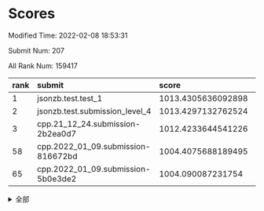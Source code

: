 # Scores

Modified Time: 2022-02-08 18:53:31

Submit Num: 207

All Rank Num: 159417

| rank |               submit               |       score        |       sigma        | pk_num |
| :--- | :--------------------------------- | :----------------- | :----------------- | :----- |
| 1    | jsonzb.test.test_1                 | 1013.4305636092898 | 0.8203628386899726 | 3083   |
| 2    | jsonzb.test.submission_level_4     | 1013.4297132762524 | 0.8222999550838046 | 3085   |
| 3    | cpp.21_12_24.submission-2b2ea0d7   | 1012.4233644541226 | 0.7941260284744673 | 3078   |
| 58   | cpp.2022_01_09.submission-816672bd | 1004.4075688189495 | 0.7210475867776432 | 3079   |
| 65   | cpp.2022_01_09.submission-5b0e3de2 | 1004.090087231754  | 0.712844867594112  | 3077   |


<details>
<summary>全部</summary>

| rank |                 submit                 |       score        |       sigma        | pk_num |
| :--- | :------------------------------------- | :----------------- | :----------------- | :----- |
| 1    | jsonzb.test.test_1                     | 1013.4305636092898 | 0.8203628386899726 | 3083   |
| 2    | jsonzb.test.submission_level_4         | 1013.4297132762524 | 0.8222999550838046 | 3085   |
| 3    | cpp.21_12_24.submission-2b2ea0d7       | 1012.4233644541226 | 0.7941260284744673 | 3078   |
| 4    | gobigger.level_3.submission_level_3_33 | 1011.7215236096336 | 0.7759677574784699 | 3083   |
| 5    | gobigger.level_3.submission_level_3_17 | 1011.6535221218323 | 0.7972402789126612 | 3081   |
| 6    | gobigger.level_3.submission_level_3_18 | 1011.6265499306062 | 0.8172942671538299 | 3078   |
| 7    | gobigger.level_3.submission_level_3_24 | 1011.2226184742937 | 0.7551738895386773 | 3080   |
| 8    | gobigger.level_3.submission_level_3_47 | 1011.0885462575586 | 0.7935701261578122 | 3080   |
| 9    | gobigger.level_3.submission_level_3_43 | 1010.9768506522898 | 0.760120650521844  | 3075   |
| 10   | gobigger.level_3.submission_level_3_44 | 1010.93384447304   | 0.758459070096391  | 3086   |
| 11   | gobigger.level_3.submission_level_3_3  | 1010.823387722817  | 0.7627120255082955 | 3078   |
| 12   | gobigger.level_3.submission_level_3_10 | 1010.8219199092497 | 0.7685124677879217 | 3080   |
| 13   | gobigger.level_3.submission_level_3_6  | 1010.6724123194608 | 0.776190336730725  | 3081   |
| 14   | gobigger.level_3.submission_level_3_13 | 1010.5753912005175 | 0.7723832022506109 | 3077   |
| 15   | gobigger.level_3.submission_level_3_2  | 1010.496597843719  | 0.7795865206129976 | 3081   |
| 16   | gobigger.level_3.submission_level_3_39 | 1010.3340398755837 | 0.75906553420137   | 3082   |
| 17   | gobigger.level_3.submission_level_3_22 | 1010.3255350314821 | 0.7520998576799599 | 3080   |
| 18   | gobigger.level_3.submission_level_3_35 | 1010.2980984303342 | 0.7525168496566947 | 3083   |
| 19   | gobigger.level_3.submission_level_3_30 | 1010.1632667943907 | 0.7576413207607285 | 3080   |
| 20   | gobigger.level_3.submission_level_3_7  | 1010.159096146965  | 0.7517891675740309 | 3081   |
| 21   | gobigger.level_3.submission_level_3_23 | 1010.1213525517662 | 0.7712689248468353 | 3084   |
| 22   | gobigger.level_3.submission_level_3_9  | 1010.1036791667356 | 0.7831722293464877 | 3087   |
| 23   | gobigger.level_3.submission_level_3_38 | 1010.0640540149399 | 0.7606341782903309 | 3080   |
| 24   | gobigger.level_3.submission_level_3_26 | 1010.0571531447997 | 0.7824927151043228 | 3079   |
| 25   | gobigger.level_3.submission_level_3_48 | 1009.9311089811439 | 0.7550213727570262 | 3079   |
| 26   | gobigger.level_3.submission_level_3_4  | 1009.908486876881  | 0.7685158044275046 | 3082   |
| 27   | gobigger.level_3.submission_level_3_25 | 1009.8923015386979 | 0.7483262078834167 | 3082   |
| 28   | gobigger.level_3.submission_level_3_15 | 1009.888582871866  | 0.7524471600278161 | 3083   |
| 29   | gobigger.level_3.submission_level_3_19 | 1009.8811660220782 | 0.7492594154663365 | 3077   |
| 30   | gobigger.level_3.submission_level_3_27 | 1009.8110248634322 | 0.7617389585244022 | 3084   |
| 31   | gobigger.level_3.submission_level_3_14 | 1009.7432024778126 | 0.7728667944918605 | 3081   |
| 32   | gobigger.level_3.submission_level_3_0  | 1009.6610330121601 | 0.7531517205749684 | 3078   |
| 33   | gobigger.level_3.submission_level_3_31 | 1009.556411542174  | 0.762946574246109  | 3083   |
| 34   | gobigger.level_3.submission_level_3_36 | 1009.4995919047429 | 0.758295322786763  | 3079   |
| 35   | gobigger.level_3.submission_level_3_42 | 1009.3520347354868 | 0.7526392452965719 | 3083   |
| 36   | gobigger.level_3.submission_level_3_29 | 1009.3216940270622 | 0.7549393458972553 | 3079   |
| 37   | gobigger.level_3.submission_level_3_16 | 1009.247798683131  | 0.738832288469678  | 3083   |
| 38   | gobigger.level_3.submission_level_3_28 | 1009.2472840295044 | 0.7596920518664182 | 3075   |
| 39   | gobigger.level_3.submission_level_3_11 | 1009.2346650787252 | 0.7607695601749447 | 3083   |
| 40   | gobigger.level_3.submission_level_3_1  | 1009.1785209190978 | 0.7590590288215919 | 3080   |
| 41   | gobigger.level_3.submission_level_3_49 | 1009.0827973280605 | 0.7559400407441927 | 3078   |
| 42   | gobigger.level_3.submission_level_3_32 | 1009.0810870993753 | 0.7523622479180829 | 3079   |
| 43   | gobigger.level_3.submission_level_3_40 | 1008.9586345611018 | 0.756105807963651  | 3081   |
| 44   | gobigger.level_3.submission_level_3_12 | 1008.9468788574893 | 0.7463640957471205 | 3087   |
| 45   | gobigger.level_3.submission_level_3_34 | 1008.9185812913311 | 0.7377615704462351 | 3083   |
| 46   | gobigger.level_3.submission_level_3_8  | 1008.8963335405149 | 0.7474784329153278 | 3083   |
| 47   | gobigger.level_3.submission_level_3_20 | 1008.8840082533087 | 0.753930717608089  | 3082   |
| 48   | gobigger.level_3.submission_level_3_46 | 1008.8831615019863 | 0.7512936921098581 | 3078   |
| 49   | gobigger.level_3.submission_level_3_45 | 1008.8421684708435 | 0.7317341816074816 | 3074   |
| 50   | gobigger.level_3.submission_level_3_5  | 1008.7224832979126 | 0.7376167841704957 | 3082   |
| 51   | gobigger.level_3.submission_level_3_37 | 1008.6109362425075 | 0.743051655992729  | 3081   |
| 52   | gobigger.level_3.submission_level_3_41 | 1008.6015305480885 | 0.7395503424379426 | 3079   |
| 53   | gobigger.level_3.submission_level_3_21 | 1007.660776693326  | 0.7393981433854322 | 3079   |
| 54   | gobigger.level_1.submission_level_1_38 | 1005.0615803885001 | 0.7089869860144119 | 3086   |
| 55   | gobigger.level_1.submission_level_1_18 | 1004.5928075924658 | 0.7150264053363481 | 3080   |
| 56   | gobigger.level_1.submission_level_1_30 | 1004.5489341051879 | 0.7150427733064871 | 3081   |
| 57   | gobigger.level_1.submission_level_1_8  | 1004.525600650755  | 0.7183441700620388 | 3080   |
| 58   | cpp.2022_01_09.submission-816672bd     | 1004.4075688189495 | 0.7210475867776432 | 3079   |
| 59   | gobigger.level_1.submission_level_1_41 | 1004.3819203209435 | 0.7089705747479422 | 3082   |
| 60   | gobigger.level_1.submission_level_1_25 | 1004.3428072913504 | 0.7164256919819283 | 3081   |
| 61   | gobigger.level_1.submission_level_1_9  | 1004.3346977266664 | 0.7239569275759251 | 3079   |
| 62   | gobigger.level_1.submission_level_1_22 | 1004.2129923040402 | 0.7290840395842517 | 3080   |
| 63   | gobigger.level_1.submission_level_1_6  | 1004.1334271350045 | 0.721022299361252  | 3084   |
| 64   | gobigger.level_1.submission_level_1_23 | 1004.1063323069167 | 0.7287465570108814 | 3076   |
| 65   | cpp.2022_01_09.submission-5b0e3de2     | 1004.090087231754  | 0.712844867594112  | 3077   |
| 66   | gobigger.level_1.submission_level_1_13 | 1004.0676562231847 | 0.7217064106758626 | 3080   |
| 67   | gobigger.level_1.submission_level_1_39 | 1004.0231931691483 | 0.7181664794955046 | 3082   |
| 68   | gobigger.level_1.submission_level_1_42 | 1003.9552230027649 | 0.7073641263586473 | 3076   |
| 69   | gobigger.level_1.submission_level_1_37 | 1003.8804007710771 | 0.7150660015950605 | 3076   |
| 70   | gobigger.level_1.submission_level_1_33 | 1003.8053726874358 | 0.7124153484725542 | 3081   |
| 71   | gobigger.level_1.submission_level_1_1  | 1003.7424980070247 | 0.7149253392853206 | 3082   |
| 72   | gobigger.level_1.submission_level_1_24 | 1003.6678705900933 | 0.7253442928908568 | 3080   |
| 73   | gobigger.level_1.submission_level_1_5  | 1003.6563031247038 | 0.7200540285553242 | 3073   |
| 74   | gobigger.level_1.submission_level_1_27 | 1003.5723179161961 | 0.7179169266888206 | 3077   |
| 75   | gobigger.level_1.submission_level_1_48 | 1003.5517015829515 | 0.7210664205442227 | 3075   |
| 76   | gobigger.level_1.submission_level_1_14 | 1003.4874015186085 | 0.7285149501193566 | 3085   |
| 77   | gobigger.level_1.submission_level_1_10 | 1003.4303182772082 | 0.7120360066409911 | 3080   |
| 78   | gobigger.level_1.submission_level_1_31 | 1003.4127040536689 | 0.7113472924996748 | 3078   |
| 79   | gobigger.level_1.submission_level_1_28 | 1003.3971379070522 | 0.7333600884725162 | 3081   |
| 80   | gobigger.level_1.submission_level_1_26 | 1003.3814492835126 | 0.7287731473785249 | 3083   |
| 81   | gobigger.level_1.submission_level_1_34 | 1003.3211321571762 | 0.7136464971758315 | 3085   |
| 82   | gobigger.level_1.submission_level_1_49 | 1003.3175485247156 | 0.7150563437346739 | 3086   |
| 83   | gobigger.level_1.submission_level_1_16 | 1003.274963306933  | 0.728658726959668  | 3081   |
| 84   | gobigger.level_1.submission_level_1_45 | 1003.2326975197658 | 0.7205272914378564 | 3077   |
| 85   | gobigger.level_1.submission_level_1_0  | 1003.1729616543272 | 0.7057938636014202 | 3078   |
| 86   | gobigger.level_1.submission_level_1_35 | 1003.1719450404183 | 0.7153915714015662 | 3081   |
| 87   | gobigger.level_1.submission_level_1_19 | 1003.1128927377738 | 0.7104761512468222 | 3079   |
| 88   | gobigger.level_1.submission_level_1_7  | 1003.0205671279871 | 0.7193153472183472 | 3076   |
| 89   | gobigger.level_1.submission_level_1_29 | 1002.966030808168  | 0.7106310352427657 | 3085   |
| 90   | gobigger.level_1.submission_level_1_21 | 1002.9581262329581 | 0.7171089821227795 | 3080   |
| 91   | gobigger.level_1.submission_level_1_2  | 1002.8739570669011 | 0.7208444134711994 | 3081   |
| 92   | gobigger.level_1.submission_level_1_12 | 1002.8727138494805 | 0.7105399586829291 | 3080   |
| 93   | gobigger.level_1.submission_level_1_32 | 1002.8610432339473 | 0.7190240975171307 | 3084   |
| 94   | gobigger.level_1.submission_level_1_46 | 1002.8314255249906 | 0.7272500792832577 | 3078   |
| 95   | gobigger.level_1.submission_level_1_43 | 1002.7912421423248 | 0.7122513771978942 | 3084   |
| 96   | gobigger.level_1.submission_level_1_11 | 1002.7274376539531 | 0.7259275149729142 | 3079   |
| 97   | gobigger.level_1.submission_level_1_15 | 1002.7107859883074 | 0.7118923660930009 | 3084   |
| 98   | gobigger.level_1.submission_level_1_47 | 1002.637503189062  | 0.7152646415692768 | 3082   |
| 99   | gobigger.level_1.submission_level_1_4  | 1002.5864423668554 | 0.7290439067645924 | 3076   |
| 100  | gobigger.level_1.submission_level_1_20 | 1002.5312680920666 | 0.7195522898535738 | 3083   |
| 101  | gobigger.level_1.submission_level_1_17 | 1002.5309661388608 | 0.717148234706264  | 3080   |
| 102  | gobigger.level_1.submission_level_1_36 | 1002.5288051769381 | 0.7160275269186368 | 3077   |
| 103  | gobigger.level_1.submission_level_1_40 | 1002.4775864040075 | 0.7194852653749351 | 3088   |
| 104  | gobigger.level_1.submission_level_1_44 | 1002.4422722556991 | 0.7048399673496156 | 3083   |
| 105  | gobigger.level_1.submission_level_1_3  | 1001.639069805195  | 0.704681011387166  | 3081   |
| 106  | gobigger.random.submission_random_43   | 997.7149033523642  | 0.7132496436419199 | 3080   |
| 107  | gobigger.random.submission_random_29   | 997.3659999922942  | 0.7019829778497988 | 3079   |
| 108  | gobigger.random.submission_random_38   | 997.0881843242697  | 0.7158605588779224 | 3080   |
| 109  | gobigger.random.submission_random_30   | 996.9593050675901  | 0.7034372136511776 | 3081   |
| 110  | gobigger.random.submission_random_48   | 996.898508286554   | 0.7133509781218064 | 3081   |
| 111  | gobigger.random.submission_random_46   | 996.8112228697404  | 0.6944416790188399 | 3080   |
| 112  | gobigger.random.submission_random_35   | 996.6920846985887  | 0.7063105894866968 | 3082   |
| 113  | gobigger.random.submission_random_26   | 996.6393898908743  | 0.7091732775746756 | 3080   |
| 114  | gobigger.random.submission_random_14   | 996.604344617254   | 0.7025474392379877 | 3078   |
| 115  | gobigger.random.submission_random_18   | 996.355038334439   | 0.713797035060992  | 3076   |
| 116  | gobigger.random.submission_random_21   | 996.3011598659751  | 0.7031103439248428 | 3080   |
| 117  | gobigger.random.submission_random_42   | 996.2716618460206  | 0.7224758679387228 | 3084   |
| 118  | gobigger.random.submission_random_27   | 996.2377687545851  | 0.7005909004353534 | 3081   |
| 119  | gobigger.random.submission_random_41   | 996.2079538446742  | 0.7080517664985256 | 3080   |
| 120  | gobigger.random.submission_random_37   | 996.1351275279247  | 0.7127824296828238 | 3084   |
| 121  | gobigger.random.submission_random_4    | 996.1196669675173  | 0.7128263261209117 | 3082   |
| 122  | gobigger.random.submission_random_17   | 996.11803413913    | 0.7312763359932276 | 3081   |
| 123  | gobigger.random.submission_random_22   | 996.0677720931099  | 0.7173835110379776 | 3080   |
| 124  | gobigger.random.submission_random_23   | 996.0676513481759  | 0.715682515464019  | 3080   |
| 125  | gobigger.random.submission_random_36   | 996.0671653309565  | 0.7109126705686131 | 3079   |
| 126  | gobigger.random.submission_random_3    | 996.0010017391019  | 0.7118326957948332 | 3076   |
| 127  | gobigger.random.submission_random_28   | 995.9384048797116  | 0.7166810591179881 | 3082   |
| 128  | gobigger.random.submission_random_5    | 995.922164377567   | 0.7098954142935834 | 3078   |
| 129  | gobigger.random.submission_random_49   | 995.8877013528568  | 0.7006385053207673 | 3083   |
| 130  | gobigger.random.submission_random_44   | 995.8570620851272  | 0.7058727358080362 | 3082   |
| 131  | gobigger.random.submission_random_40   | 995.8339705828703  | 0.7244830703592917 | 3082   |
| 132  | gobigger.random.submission_random_0    | 995.8308559115502  | 0.7213504003044562 | 3082   |
| 133  | gobigger.random.submission_random_6    | 995.8150345387533  | 0.7223068088578888 | 3088   |
| 134  | gobigger.random.submission_random_12   | 995.8045471810746  | 0.71812103572453   | 3083   |
| 135  | gobigger.random.submission_random_34   | 995.7939004169128  | 0.7144427808635492 | 3078   |
| 136  | gobigger.random.submission_random_47   | 995.7327888640299  | 0.7069242934707032 | 3077   |
| 137  | gobigger.random.submission_random_39   | 995.6350213170721  | 0.7171961582905444 | 3082   |
| 138  | gobigger.random.submission_random_11   | 995.5307509515596  | 0.7228325693583558 | 3083   |
| 139  | gobigger.random.submission_random_19   | 995.4882411598816  | 0.7130635309719789 | 3079   |
| 140  | gobigger.random.submission_random_31   | 995.4529012112533  | 0.7064170065254831 | 3081   |
| 141  | gobigger.random.submission_random_2    | 995.4359332198222  | 0.7414506544036944 | 3087   |
| 142  | gobigger.random.submission_random_33   | 995.3954259591347  | 0.7105053327145454 | 3085   |
| 143  | gobigger.random.submission_random_8    | 995.3115391500734  | 0.7230294751004145 | 3080   |
| 144  | gobigger.random.submission_random_1    | 995.2560892286232  | 0.7173399595321563 | 3084   |
| 145  | gobigger.random.submission_random_15   | 995.1610754455199  | 0.7199235867002525 | 3079   |
| 146  | gobigger.random.submission_random_10   | 995.108962818202   | 0.7184008235826326 | 3078   |
| 147  | gobigger.random.submission_random_24   | 995.0565633504019  | 0.7150366056110731 | 3080   |
| 148  | gobigger.random.submission_random_20   | 995.0238797228639  | 0.7096765618666487 | 3075   |
| 149  | gobigger.random.submission_random_25   | 994.9980857522662  | 0.7073991265422518 | 3084   |
| 150  | gobigger.random.submission_random_16   | 994.8931407438872  | 0.7149632165308449 | 3076   |
| 151  | gobigger.random.submission_random_13   | 994.868431280178   | 0.705702124952662  | 3079   |
| 152  | gobigger.random.submission_random_32   | 994.7389027021899  | 0.7281711859282602 | 3077   |
| 153  | gobigger.random.submission_random_7    | 994.5832285366384  | 0.7089998827034261 | 3078   |
| 154  | gobigger.random.submission_random_45   | 994.5537868949001  | 0.7165182138272231 | 3079   |
| 155  | gobigger.random.submission_random_9    | 994.3558002268044  | 0.7210438552858819 | 3080   |
| 156  | gobigger.level_2.submission_level_2_49 | 994.3217561287507  | 0.7377264015597461 | 3081   |
| 157  | gobigger.level_2.submission_level_2_12 | 993.7280190107906  | 0.7446193213251712 | 3080   |
| 158  | gobigger.level_2.submission_level_2_0  | 993.6460689046875  | 0.7277429250729962 | 3086   |
| 159  | gobigger.level_2.submission_level_2_45 | 993.4408236813754  | 0.7322013356290562 | 3082   |
| 160  | gobigger.level_2.submission_level_2_42 | 993.3970998874192  | 0.7334483121746098 | 3080   |
| 161  | gobigger.level_2.submission_level_2_26 | 993.3964107807506  | 0.7304479530754888 | 3081   |
| 162  | gobigger.level_2.submission_level_2_11 | 993.3915023814698  | 0.7420416273893086 | 3079   |
| 163  | gobigger.level_2.submission_level_2_33 | 993.2477097016556  | 0.725661675764115  | 3075   |
| 164  | gobigger.level_2.submission_level_2_40 | 993.2133953892646  | 0.7445420455828204 | 3073   |
| 165  | gobigger.level_2.submission_level_2_32 | 993.1641808358864  | 0.7302433086223148 | 3080   |
| 166  | gobigger.level_2.submission_level_2_20 | 993.1489121399552  | 0.7329102884023162 | 3080   |
| 167  | gobigger.level_2.submission_level_2_6  | 992.9554595836823  | 0.7326654119662473 | 3082   |
| 168  | gobigger.level_2.submission_level_2_46 | 992.9282605568757  | 0.7251500728394572 | 3075   |
| 169  | gobigger.level_2.submission_level_2_8  | 992.9059308884548  | 0.7343078971722302 | 3085   |
| 170  | gobigger.level_2.submission_level_2_30 | 992.7240640503729  | 0.7431494625924173 | 3083   |
| 171  | gobigger.level_2.submission_level_2_29 | 992.658215472425   | 0.7405770164811555 | 3082   |
| 172  | gobigger.level_2.submission_level_2_5  | 992.5828384182566  | 0.7314543540592631 | 3074   |
| 173  | gobigger.level_2.submission_level_2_24 | 992.5732317539308  | 0.7354462722436063 | 3083   |
| 174  | gobigger.level_2.submission_level_2_10 | 992.5076787043578  | 0.7355975874173687 | 3078   |
| 175  | gobigger.level_2.submission_level_2_37 | 992.438444091495   | 0.7484669715526749 | 3079   |
| 176  | gobigger.level_2.submission_level_2_31 | 992.3134745525064  | 0.7585286832381016 | 3084   |
| 177  | gobigger.level_2.submission_level_2_19 | 992.2596595780251  | 0.7470209230536844 | 3078   |
| 178  | gobigger.level_2.submission_level_2_36 | 992.1593366005498  | 0.742161474258228  | 3080   |
| 179  | gobigger.level_2.submission_level_2_39 | 992.1361580852551  | 0.7484932422428996 | 3079   |
| 180  | gobigger.level_2.submission_level_2_14 | 992.0562260913305  | 0.7539768672220154 | 3083   |
| 181  | gobigger.level_2.submission_level_2_41 | 991.9731671030735  | 0.7485788364574024 | 3085   |
| 182  | gobigger.level_2.submission_level_2_22 | 991.8941327740065  | 0.7495017986859389 | 3081   |
| 183  | gobigger.level_2.submission_level_2_23 | 991.8675257479872  | 0.7355009908406004 | 3084   |
| 184  | gobigger.level_2.submission_level_2_35 | 991.796722527727   | 0.762078584271514  | 3082   |
| 185  | gobigger.level_2.submission_level_2_27 | 991.780886849444   | 0.7644520555016363 | 3076   |
| 186  | gobigger.level_2.submission_level_2_38 | 991.6993289777835  | 0.7578094408074567 | 3077   |
| 187  | gobigger.level_2.submission_level_2_25 | 991.6738706720035  | 0.7451349767984224 | 3079   |
| 188  | gobigger.level_2.submission_level_2_43 | 991.6518501007478  | 0.7774398647308834 | 3080   |
| 189  | gobigger.level_2.submission_level_2_44 | 991.6454035243087  | 0.7532331877222488 | 3078   |
| 190  | gobigger.level_2.submission_level_2_9  | 991.6404361880465  | 0.7690230248709551 | 3077   |
| 191  | gobigger.level_2.submission_level_2_17 | 991.5368495546152  | 0.7535459679745866 | 3085   |
| 192  | gobigger.level_2.submission_level_2_7  | 991.5245867688378  | 0.7300312835452257 | 3079   |
| 193  | gobigger.level_2.submission_level_2_3  | 991.3598676423215  | 0.7367521442669184 | 3087   |
| 194  | gobigger.level_2.submission_level_2_47 | 991.2233361128307  | 0.7556183614517121 | 3079   |
| 195  | gobigger.level_2.submission_level_2_34 | 991.1251286950273  | 0.7602621780239363 | 3079   |
| 196  | gobigger.level_2.submission_level_2_48 | 991.0537378856131  | 0.7719925672656068 | 3080   |
| 197  | gobigger.level_2.submission_level_2_13 | 990.975152057294   | 0.7553655477788642 | 3089   |
| 198  | gobigger.level_2.submission_level_2_4  | 990.9316121061765  | 0.7438290530125804 | 3079   |
| 199  | gobigger.level_2.submission_level_2_18 | 990.8774904606854  | 0.7612604368116139 | 3081   |
| 200  | gobigger.level_2.submission_level_2_28 | 990.8303522759085  | 0.7394027699960527 | 3082   |
| 201  | gobigger.level_2.submission_level_2_16 | 990.8117483049743  | 0.749986456963335  | 3075   |
| 202  | gobigger.level_2.submission_level_2_1  | 990.7510235429218  | 0.7485114772406585 | 3080   |
| 203  | gobigger.level_2.submission_level_2_21 | 990.6186673987347  | 0.7843458741097822 | 3084   |
| 204  | gobigger.level_2.submission_level_2_15 | 990.4271300974639  | 0.7775350575556189 | 3081   |
| 205  | gobigger.level_2.submission_level_2_2  | 989.998585289303   | 0.7568041923117381 | 3083   |
| 206  | gobigger.none.submission_none_0        | 976.6113519319287  | 1.3727483169325347 | 3079   |
| 207  | gobigger.none.submission_none_1        | 975.3644282627682  | 1.519969593905626  | 3082   |

</details>